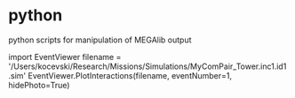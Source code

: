 # python
python scripts for manipulation of MEGAlib output

import EventViewer
filename = '/Users/kocevski/Research/Missions/Simulations/MyComPair_Tower.inc1.id1.sim'
EventViewer.PlotInteractions(filename, eventNumber=1, hidePhoto=True)
